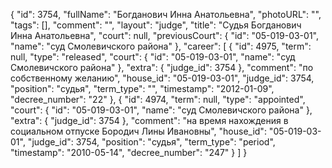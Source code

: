 {
    "id": 3754,
    "fullName": "Богданович Инна Анатольевна",
    "photoURL": "",
    "tags": [],
    "comment": "",
    "layout": "judge",
    "title": "Судья Богданович Инна Анатольевна",
    "court": null,
    "previousCourt": {
        "id": "05-019-03-01",
        "name": "суд Смолевичского района"
    },
    "career": [
        {
            "id": 4975,
            "term": null,
            "type": "released",
            "court": {
                "id": "05-019-03-01",
                "name": "суд Смолевичского района"
            },
            "extra": {
                "judge_id": 3754
            },
            "comment": "по собственному желанию",
            "house_id": "05-019-03-01",
            "judge_id": 3754,
            "position": "судья",
            "term_type": "",
            "timestamp": "2012-01-09",
            "decree_number": "22"
        },
        {
            "id": 4974,
            "term": null,
            "type": "appointed",
            "court": {
                "id": "05-019-03-01",
                "name": "суд Смолевичского района"
            },
            "extra": {
                "judge_id": 3754
            },
            "comment": "на время нахождения в социальном отпуске Бородич Лины Ивановны",
            "house_id": "05-019-03-01",
            "judge_id": 3754,
            "position": "судья",
            "term_type": "period",
            "timestamp": "2010-05-14",
            "decree_number": "247"
        }
    ]
}